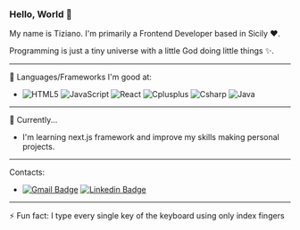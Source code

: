 ### Hello, World 👋

My name is Tiziano. I'm primarily a Frontend Developer based in Sicily ❤️. 

Programming is just a tiny universe with a little God doing little things ✨.
<hr>

🔭 Languages/Frameworks I'm good at:
- ![HTML5](https://img.shields.io/badge/-HTML5-E34F26?style=flat-square&logo=html5&logoColor=white) 
![JavaScript](https://img.shields.io/badge/-JavaScript-black?style=flat-square&logo=javascript)
![React](https://img.shields.io/badge/-React-61DBFB?style=flat-square&logo=react&logoColor=white)
![Cplusplus](https://img.shields.io/badge/-C++-00599C?style=flat-square&logo=cplusplus&logoColor=white)
![Csharp](https://img.shields.io/badge/-C%20Sharp-280068?style=flat-square&logo=csharp&logoColor=white)
![Java](https://img.shields.io/badge/-Java-white?style=flat-square&logo=&logoColor=0074BD)

<hr>

🌱 Currently...
  - I'm learning next.js framework and improve my skills making personal projects.

<hr>

Contacts:
  - [![Gmail Badge](https://img.shields.io/badge/-tiziano.nicosia01@gmail.com-c14438?style=flat-square&logo=Gmail&logoColor=white&link=mailto:tiziano.nicosia01@gmail.com)](mailto:tiziano.nicosia01@gmail.com)
  [![Linkedin Badge](https://img.shields.io/badge/-Linkedin-blue?style=flat-square&logo=Linkedin&logoColor=white&link=https://www.linkedin.com/in/tiziano-nicosia-a6825324b/)](https://www.linkedin.com/in/tiziano-nicosia-a6825324b/)

<hr>

⚡ Fun fact: I type every single key of the keyboard using only index fingers
<!--
**Tirzo01/Tirzo01** is a ✨ _special_ ✨ repository because its `README.md` (this file) appears on your GitHub profile.

Here are some ideas to get you started:

- 🔭 I’m currently working on ...
- 🌱 I’m currently learning ...
- 👯 I’m looking to collaborate on ...
- 🤔 I’m looking for help with ...
- 💬 Ask me about ...
- 📫 How to reach me: ...
- 😄 Pronouns: ...
- ⚡ Fun fact: ...
-->
